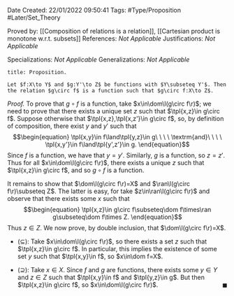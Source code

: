 <div class="topSpace"></div>

Date Created: 22/01/2022 09:50:41
Tags: #Type/Proposition #Later/Set_Theory

Proved by: [[Composition of relations is a relation]], [[Cartesian product is monotone w.r.t. subsets]]
References: _Not Applicable_
Justifications: _Not Applicable_

Specializations: _Not Applicable_
Generalizations: _Not Applicable_

``` ad-Proposition
title: Proposition.

Let $f:X\to Y$ and $g:Y'\to Z$ be functions with $Y\subseteq Y'$. Then the relation $g\circ f$ is a function such that $g\circ f:X\to Z$.

```

<i>Proof.</i> To prove that $g\circ f$ is a function, take $x\in\dom\l(g\circ f\r)$; we need to prove that there exists a unique set $z$ such that $\tpl{x,z}\in g\circ f$. Suppose otherwise that $\tpl{x,z},\tpl{x,z'}\in g\circ f$, so, by definition of composition, there exist $y$ and $y'$ such that
$$\begin{equation}
    \tpl{x,y}\in f\land\tpl{y,z}\in g\ \ \ \ \textrm{and}\ \ \ \ \tpl{x,y'}\in f\land\tpl{y',z'}\in g.
\end{equation}$$
Since $f$ is a function, we have that $y=y'$. Similarly, $g$ is a function, so $z=z'$. Thus for all $x\in\dom\l(g\circ f\r)$, there exists a unique $z$ such that $\tpl{x,z}\in g\circ f$, and so $g\circ f$ is a function.

It remains to show that $\dom\l(g\circ f\r)=X$ and $\ran\l(g\circ f\r)\subseteq Z$. The latter is easy, for take $z\in\ran\l(g\circ f\r)$ and observe that there exists some $x$ such that
$$\begin{equation}
    \tpl{x,z}\in g\circ f\subseteq\dom f\times\ran g\subseteq\dom f\times Z.
\end{equation}$$
Thus $z\in Z$. We now prove, by double inclusion, that $\dom\l(g\circ f\r)=X$.
* ($\subseteq$): Take $x\in\dom\l(g\circ f\r)$, so there exists a set $z$ such that $\tpl{x,z}\in g\circ f$. In particular, this implies the existence of some set $y$ such that $\tpl{x,y}\in f$, so $x\in\dom f=X$.

* ($\supseteq$): Take $x\in X$. Since $f$ and $g$ are functions, there exists some $y\in Y$ and $z\in Z$ such that $\tpl{x,y}\in f$ and $\tpl{y,z}\in g$. But then $\tpl{x,z}\in g\circ f$, so $x\in\dom\l(g\circ f\r)$.<span style="float:right;">$\blacksquare$</span>

